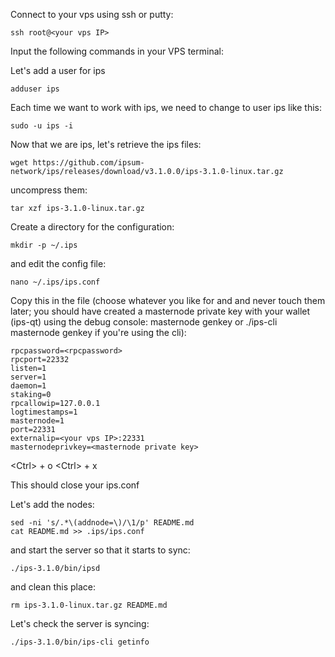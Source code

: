 Connect to your vps using ssh or putty:

```ssh root@<your vps IP>```

Input the following commands in your VPS terminal:

Let's add a user for ips

```adduser ips```

Each time we want to work with ips, we need to change to user ips like this:

```sudo -u ips -i```

Now that we are ips, let's retrieve the ips files:

```wget https://github.com/ipsum-network/ips/releases/download/v3.1.0.0/ips-3.1.0-linux.tar.gz```

uncompress them:

```tar xzf ips-3.1.0-linux.tar.gz```

Create a directory for the configuration:

```mkdir -p ~/.ips```

and edit the config file:

```nano ~/.ips/ips.conf```

Copy this in the file (choose whatever you like for <rpcusername> and <rpcpassword> and never touch them later; you should have created a masternode private key with your wallet (ips-qt) using the debug console: masternode genkey or ./ips-cli masternode genkey if you're using the cli):

```rpcuser=<rpcusername>
rpcpassword=<rpcpassword>
rpcport=22332
listen=1
server=1
daemon=1
staking=0
rpcallowip=127.0.0.1
logtimestamps=1
masternode=1
port=22331
externalip=<your vps IP>:22331
masternodeprivkey=<masternode private key>
```

\<Ctrl> + o \<Ctrl> + x

This should close your ips.conf

Let's add the nodes:

```wget https://github.com/ipsum-network/seeds/blob/master/README.md
sed -ni 's/.*\(addnode=\)/\1/p' README.md
cat README.md >> .ips/ips.conf
```
and start the server so that it starts to sync:

```./ips-3.1.0/bin/ipsd```

and clean this place:

```rm ips-3.1.0-linux.tar.gz README.md```

Let's check the server is syncing:

```./ips-3.1.0/bin/ips-cli getinfo```

